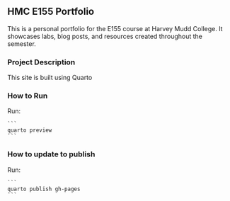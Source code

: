 ## HMC E155 Portfolio

This is a personal portfolio for the E155 course at Harvey Mudd College. It showcases labs, blog posts, and resources created throughout the semester.

### Project Description
This site is built using Quarto

### How to Run
Run:

	```
	quarto preview
	```

### How to update to publish
Run:

	```
	quarto publish gh-pages
	```
